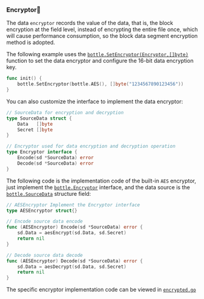 ### Encryptor🔐

The data `encryptor` records the value of the data, that is, the block encryption at the field level, instead of encrypting the entire file once, which will cause performance consumption, so the block data segment encryption method is adopted.

The following example uses the [`bottle.SetEncryptor(Encryptor,[]byte)`](https://github.com/auula/bottle/blob/main/option.go#L66) function to set the data encryptor and configure the 16-bit data encryption key.

```go
func init() {
    bottle.SetEncryptor(bottle.AES(), []byte("1234567890123456"))
}
```

You can also customize the interface to implement the data encryptor:

```go
// SourceData for encryption and decryption
type SourceData struct {
    Data   []byte
    Secret []byte
}

// Encryptor used for data encryption and decryption operation
type Encryptor interface {
    Encode(sd *SourceData) error
    Decode(sd *SourceData) error
}
```

The following code is the implementation code of the built-in `AES` encryptor, just implement the [`bottle.Encryptor`](https://github.com/auula/bottle/blob/main/encrypted.go#21) interface, and the data source is the [`bottle.SourceData`](https://github.com/auula/bottle/blob/main/encrypted.go#15) structure field:

```go
// AESEncryptor Implement the Encryptor interface
type AESEncryptor struct{}

// Encode source data encode
func (AESEncryptor) Encode(sd *SourceData) error {
    sd.Data = aesEncrypt(sd.Data, sd.Secret)
    return nil
}

// Decode source data decode
func (AESEncryptor) Decode(sd *SourceData) error {
    sd.Data = aesDecrypt(sd.Data, sd.Secret)
    return nil
}
```
The specific encryptor implementation code can be viewed in [`encrypted.go`](https://github.com/auula/bottle/blob/main/encrypted.go)